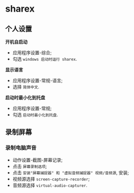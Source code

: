 # sharex

## 个人设置

**开机自启动**

- 应用程序设置-综合;
- 勾选 `windows 启动时运行 sharex`.

**显示语言**

- 应用程序设置-常规-语言;
- 选择 `简体中文`.

**启动时最小化到托盘**

- 应用程序设置-常规;
- 勾选 `启动时最小化到托盘`.

## 录制屏幕

### 录制电脑声音

- 动作设置-截图-屏幕记录;
- 点击 `屏幕录制选项`;
- 点击 `安装"屏幕捕捉器" 和 "虚拟音频捕捉器" 视频/音频源`, 安装;
- 视频源选择 `screen-capture-recorder`;
- 音频源选择 `virtual-audio-capturer`.
